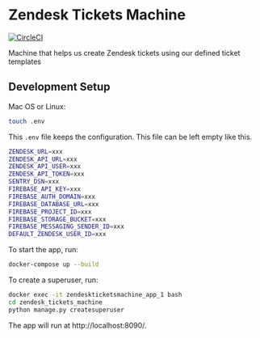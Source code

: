 # Zendesk Tickets Machine

[![CircleCI](https://circleci.com/gh/prontotools/zendesk-tickets-machine.svg?style=svg)](https://circleci.com/gh/prontotools/zendesk-tickets-machine)

Machine that helps us create Zendesk tickets using our defined ticket templates

## Development Setup

Mac OS or Linux:

```sh
touch .env
```

This `.env` file keeps the configuration. This file can be left empty like this.

```sh
ZENDESK_URL=xxx
ZENDESK_API_URL=xxx
ZENDESK_API_USER=xxx
ZENDESK_API_TOKEN=xxx
SENTRY_DSN=xxx
FIREBASE_API_KEY=xxx
FIREBASE_AUTH_DOMAIN=xxx
FIREBASE_DATABASE_URL=xxx
FIREBASE_PROJECT_ID=xxx
FIREBASE_STORAGE_BUCKET=xxx
FIREBASE_MESSAGING_SENDER_ID=xxx
DEFAULT_ZENDESK_USER_ID=xxx
```

To start the app, run:

```sh
docker-compose up --build
```

To create a superuser, run:
```sh
docker exec -it zendeskticketsmachine_app_1 bash
cd zendesk_tickets_machine
python manage.py createsuperuser
```

The app will run at http://localhost:8090/.
